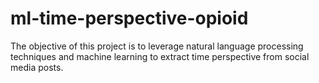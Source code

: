 # ml-time-perspective-opioid
The objective of this project is to leverage natural language processing techniques and machine learning to extract time perspective from social media posts.
